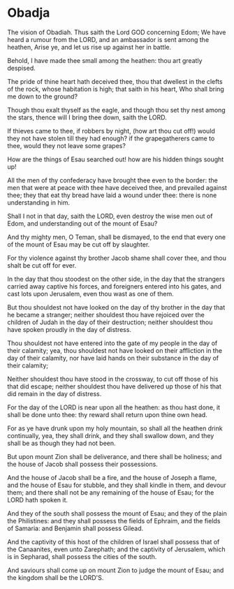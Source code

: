 # Obadja

<p id="oba-1:1">The vision of Obadiah. Thus saith the Lord GOD concerning Edom; We have heard a rumour from the LORD, and an ambassador is sent among the heathen, Arise ye, and let us rise up against her in battle.</p>

<p id="oba-1:2">Behold, I have made thee small among the heathen: thou art greatly despised.</p>

<p id="oba-1:3">The pride of thine heart hath deceived thee, thou that dwellest in the clefts of the rock, whose habitation is high; that saith in his heart, Who shall bring me down to the ground?</p>

<p id="oba-1:4">Though thou exalt thyself as the eagle, and though thou set thy nest among the stars, thence will I bring thee down, saith the LORD.</p>

<p id="oba-1:5">If thieves came to thee, if robbers by night, (how art thou cut off!) would they not have stolen till they had enough? if the grapegatherers came to thee, would they not leave some grapes?</p>

<p id="oba-1:6">How are the things of Esau searched out! how are his hidden things sought up!</p>

<p id="oba-1:7">All the men of thy confederacy have brought thee even to the border: the men that were at peace with thee have deceived thee, and prevailed against thee; they that eat thy bread have laid a wound under thee: there is none understanding in him.</p>

<p id="oba-1:8">Shall I not in that day, saith the LORD, even destroy the wise men out of Edom, and understanding out of the mount of Esau?</p>

<p id="oba-1:9">And thy mighty men, O Teman, shall be dismayed, to the end that every one of the mount of Esau may be cut off by slaughter.</p>

<p id="oba-1:10">For thy violence against thy brother Jacob shame shall cover thee, and thou shalt be cut off for ever.</p>

<p id="oba-1:11">In the day that thou stoodest on the other side, in the day that the strangers carried away captive his forces, and foreigners entered into his gates, and cast lots upon Jerusalem, even thou wast as one of them.</p>

<p id="oba-1:12">But thou shouldest not have looked on the day of thy brother in the day that he became a stranger; neither shouldest thou have rejoiced over the children of Judah in the day of their destruction; neither shouldest thou have spoken proudly in the day of distress.</p>

<p id="oba-1:13">Thou shouldest not have entered into the gate of my people in the day of their calamity; yea, thou shouldest not have looked on their affliction in the day of their calamity, nor have laid hands on their substance in the day of their calamity;</p>

<p id="oba-1:14">Neither shouldest thou have stood in the crossway, to cut off those of his that did escape; neither shouldest thou have delivered up those of his that did remain in the day of distress.</p>

<p id="oba-1:15">For the day of the LORD is near upon all the heathen: as thou hast done, it shall be done unto thee: thy reward shall return upon thine own head.</p>

<p id="oba-1:16">For as ye have drunk upon my holy mountain, so shall all the heathen drink continually, yea, they shall drink, and they shall swallow down, and they shall be as though they had not been.</p>

<p id="oba-1:17">But upon mount Zion shall be deliverance, and there shall be holiness; and the house of Jacob shall possess their possessions.</p>

<p id="oba-1:18">And the house of Jacob shall be a fire, and the house of Joseph a flame, and the house of Esau for stubble, and they shall kindle in them, and devour them; and there shall not be any remaining of the house of Esau; for the LORD hath spoken it.</p>

<p id="oba-1:19">And they of the south shall possess the mount of Esau; and they of the plain the Philistines: and they shall possess the fields of Ephraim, and the fields of Samaria: and Benjamin shall possess Gilead.</p>

<p id="oba-1:20">And the captivity of this host of the children of Israel shall possess that of the Canaanites, even unto Zarephath; and the captivity of Jerusalem, which is in Sepharad, shall possess the cities of the south.</p>

<p id="oba-1:21">And saviours shall come up on mount Zion to judge the mount of Esau; and the kingdom shall be the LORD'S.</p>

